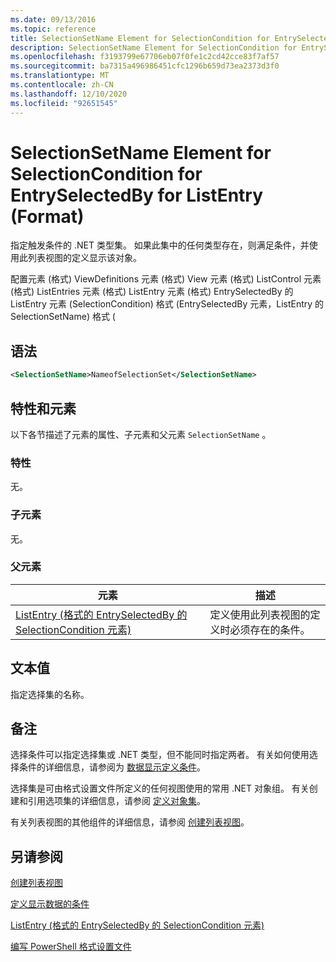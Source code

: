 ```yaml
---
ms.date: 09/13/2016
ms.topic: reference
title: SelectionSetName Element for SelectionCondition for EntrySelectedBy for ListEntry (Format)
description: SelectionSetName Element for SelectionCondition for EntrySelectedBy for ListEntry (Format)
ms.openlocfilehash: f3193799e67706eb07f0fe1c2cd42cce83f7af57
ms.sourcegitcommit: ba7315a496986451cfc1296b659d73ea2373d3f0
ms.translationtype: MT
ms.contentlocale: zh-CN
ms.lasthandoff: 12/10/2020
ms.locfileid: "92651545"
---
```

# <a name="selectionsetname-element-for-selectioncondition-for-entryselectedby-for-listentry-format"></a>SelectionSetName Element for SelectionCondition for EntrySelectedBy for ListEntry (Format)

指定触发条件的 .NET 类型集。 如果此集中的任何类型存在，则满足条件，并使用此列表视图的定义显示该对象。

配置元素 (格式) ViewDefinitions 元素 (格式) View 元素 (格式) ListControl 元素 (格式) ListEntries 元素 (格式) ListEntry 元素 (格式) EntrySelectedBy 的 ListEntry 元素 (SelectionCondition) 格式 (EntrySelectedBy 元素，ListEntry 的 SelectionSetName) 格式 (

## <a name="syntax"></a>语法

```xml
<SelectionSetName>NameofSelectionSet</SelectionSetName>
```

## <a name="attributes-and-elements"></a>特性和元素

以下各节描述了元素的属性、子元素和父元素 `SelectionSetName` 。

### <a name="attributes"></a>特性

无。

### <a name="child-elements"></a>子元素

无。

### <a name="parent-elements"></a>父元素

|元素|描述|
|-------------|-----------------|
|[ListEntry (格式的 EntrySelectedBy 的 SelectionCondition 元素) ](./selectioncondition-element-for-entryselectedby-for-listcontrol-format.md)|定义使用此列表视图的定义时必须存在的条件。|

## <a name="text-value"></a>文本值

指定选择集的名称。

## <a name="remarks"></a>备注

选择条件可以指定选择集或 .NET 类型，但不能同时指定两者。 有关如何使用选择条件的详细信息，请参阅为 [数据显示定义条件](./defining-conditions-for-displaying-data.md)。

选择集是可由格式设置文件所定义的任何视图使用的常用 .NET 对象组。 有关创建和引用选项集的详细信息，请参阅 [定义对象集](./defining-selection-sets.md)。

有关列表视图的其他组件的详细信息，请参阅 [创建列表视图](./creating-a-list-view.md)。

## <a name="see-also"></a>另请参阅

[创建列表视图](./creating-a-list-view.md)

[定义显示数据的条件](./defining-conditions-for-displaying-data.md)

[ListEntry (格式的 EntrySelectedBy 的 SelectionCondition 元素) ](./selectioncondition-element-for-entryselectedby-for-listcontrol-format.md)

[编写 PowerShell 格式设置文件](./writing-a-powershell-formatting-file.md)
